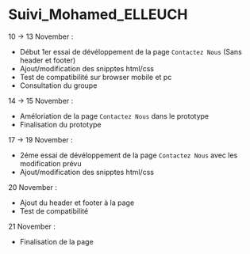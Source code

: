  # Suivi_Mohamed_ELLEUCH
 
 10 -> 13 November :

- Début 1er essai de dévéloppement de la page `Contactez Nous` (Sans header et footer) 
- Ajout/modification des snipptes html/css
- Test de compatibilité sur browser mobile et pc
- Consultation du groupe

14 -> 15 November : 

- Améloriation de la page `Contactez Nous` dans le prototype 
- Finalisation du prototype

17 -> 19 November :

- 2éme essai de dévéloppement de la page `Contactez Nous` avec les modification prévu
- Ajout/modification des snipptes html/css

20 November :

- Ajout du header et footer à la page
- Test de compatibilité

21 November : 

- Finalisation de la page

